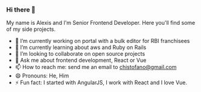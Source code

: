 ### Hi there 👋

My name is Alexis and I'm Senior Frontend Developer. Here you'll find some of my side projects.


- 🔭 I’m currently working on portal with a bulk editor for RBI franchisees
- 🌱 I’m currently learning about aws and Ruby on Rails
- 👯 I’m looking to collaborate on open source projects
- 💬 Ask me about frontend development, React or Vue
- 📫 How to reach me: send me an email to chistofano@gmail.com
- 😄 Pronouns: He, Him
- ⚡ Fun fact: I started with AngularJS, I work with React and I love Vue.

<!--
**alexisreina/alexisreina** is a ✨ _special_ ✨ repository because its `README.md` (this file) appears on your GitHub profile.

Here are some ideas to get you started:

- 🔭 I’m currently working on ...
- 🌱 I’m currently learning ...
- 👯 I’m looking to collaborate on ...
- 🤔 I’m looking for help with ...
- 💬 Ask me about ...
- 📫 How to reach me: ...
- 😄 Pronouns: ...
- ⚡ Fun fact: ...
-->
